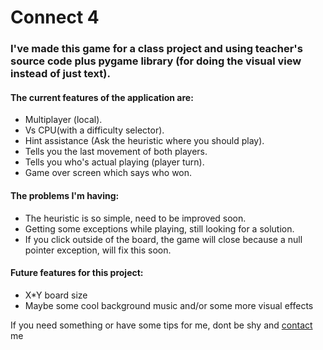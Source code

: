 # Connect 4

### I've made this game for a class project and using teacher's source code plus pygame library (for doing the visual view instead of just text).

#### The current features of the application are:

* Multiplayer (local).
* Vs CPU(with a difficulty selector).
* Hint assistance (Ask the heuristic where you should play).
* Tells you the last movement of both players.
* Tells you who's actual playing (player turn).
* Game over screen which says who won.

#### The problems I'm having:

* The heuristic is so simple, need to be improved soon.
* Getting some exceptions while playing, still looking for a solution.
* If you click outside of the board, the game will close because a null pointer exception, will fix this soon.

#### Future features for this project:

* X*Y board size
* Maybe some cool background music and/or some more visual effects

If you need something or have some tips for me, dont be shy and [contact](http://alvaroulpgc.github.io/contact.html) me
